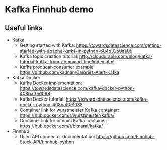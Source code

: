 # Kafka Finnhub demo


## Useful links
- Kafka
  - Getting started with Kafka:
    https://towardsdatascience.com/getting-started-with-apache-kafka-in-python-604b3250aa05
  - Kafka topic creation tutorial:
    http://cloudurable.com/blog/kafka-tutorial-kafka-from-command-line/index.html
  - Kafka producar-consumer example:
    https://github.com/kadnan/Calories-Alert-Kafka
- Kafka Docker
  - Kafka Docker implementation:
    https://towardsdatascience.com/kafka-docker-python-408baf0e1088
  - Kafka Docker tutorial:
    https://towardsdatascience.com/kafka-docker-python-408baf0e1088
  - Container link for wurstmeister Kafka container:
    https://hub.docker.com/r/wurstmeister/kafka/
  - Container link for bitnami Kafka container:
    https://hub.docker.com/r/bitnami/kafka/
- Finnhub
  - Used API connector documentation:
    https://github.com/Finnhub-Stock-API/finnhub-python